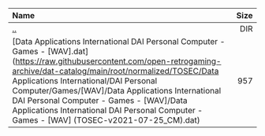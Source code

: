 |Name|Size|
|:---|---:|
|[..](../index.html)|DIR|
|[Data Applications International DAI Personal Computer - Games - [WAV].dat](https://raw.githubusercontent.com/open-retrogaming-archive/dat-catalog/main/root/normalized/TOSEC/Data Applications International/DAI Personal Computer/Games/[WAV]/Data Applications International DAI Personal Computer - Games - [WAV]/Data Applications International DAI Personal Computer - Games - [WAV] (TOSEC-v2021-07-25_CM).dat)|957|
